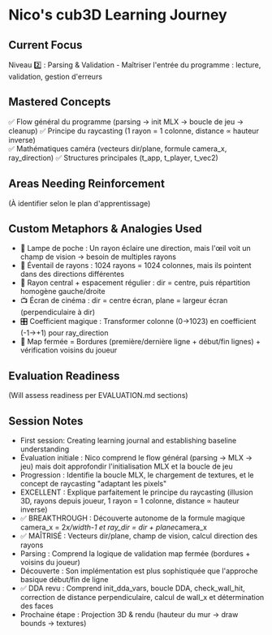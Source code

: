 # Nico's cub3D Learning Journey

## Current Focus
Niveau 2️⃣ : Parsing & Validation - Maîtriser l'entrée du programme : lecture, validation, gestion d'erreurs

## Mastered Concepts
✅ Flow général du programme (parsing → init MLX → boucle de jeu → cleanup)
✅ Principe du raycasting (1 rayon = 1 colonne, distance ∝ hauteur inverse)  
✅ Mathématiques caméra (vecteurs dir/plane, formule camera_x, ray_direction)
✅ Structures principales (t_app, t_player, t_vec2)

## Areas Needing Reinforcement
(À identifier selon le plan d'apprentissage)

## Custom Metaphors & Analogies Used
- 🔦 Lampe de poche : Un rayon éclaire une direction, mais l'œil voit un champ de vision → besoin de multiples rayons  
- 📐 Éventail de rayons : 1024 rayons = 1024 colonnes, mais ils pointent dans des directions différentes
- 🎯 Rayon central + espacement régulier : dir = centre, puis répartition homogène gauche/droite
- 📺 Écran de cinéma : dir = centre écran, plane = largeur écran (perpendiculaire à dir)
- 🎛️ Coefficient magique : Transformer colonne (0→1023) en coefficient (-1→+1) pour ray_direction
- 🏰 Map fermée = Bordures (première/dernière ligne + début/fin lignes) + vérification voisins du joueur

## Evaluation Readiness
(Will assess readiness per EVALUATION.md sections)

## Session Notes
- First session: Creating learning journal and establishing baseline understanding
- Évaluation initiale : Nico comprend le flow général (parsing → MLX → jeu) mais doit approfondir l'initialisation MLX et la boucle de jeu
- Progression : Identifie la boucle MLX, le chargement de textures, et le concept de raycasting "adaptant les pixels"
- EXCELLENT : Explique parfaitement le principe du raycasting (illusion 3D, rayons depuis joueur, 1 rayon = 1 colonne, distance ∝ hauteur inverse)
- ✅ BREAKTHROUGH : Découverte autonome de la formule magique camera_x = 2*x/width-1 et ray_dir = dir + plane*camera_x
- ✅ MAÎTRISÉ : Vecteurs dir/plane, champ de vision, calcul direction des rayons  
- Parsing : Comprend la logique de validation map fermée (bordures + voisins du joueur)
- Découverte : Son implémentation est plus sophistiquée que l'approche basique début/fin de ligne
- ✅ DDA revu : Comprend init_dda_vars, boucle DDA, check_wall_hit, correction de distance perpendiculaire, calcul de wall_x et détermination des faces
- Prochaine étape : Projection 3D & rendu (hauteur du mur → draw bounds → textures)
